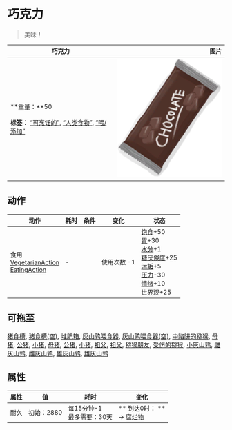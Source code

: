 # 巧克力  
> 美味！  
  
  巧克力  |   图片   
 ----  |  ----:   
 **重量：**50<br><br>**标签：**	[“可烹饪的”](tag_Cookable.md), [“人类食物”](tag_HumanFood.md), [“喂/添加”](tag_Feed.md)  |  ![](Sprite/Chocolate.png)   
  
## 动作  
动作  |  耗时  |  条件  |  变化  |  状态  
----  |  ----  |  ----  |  ----  |  ----  
食用<br>[VegetarianAction](VegetarianAction.md)<br>[EatingAction](EatingAction.md)  |  -  |    |  使用次数  -1<br>  |  [饱食](Satiation.md)+50<br>[胃](Stomach.md)+30<br>[水分](Hydration.md)+1<br>[糖<nobr>厌倦度</nobr>](SaturationSugar.md)+25<br>[污垢](Filth.md)+5<br>[压力](Stress.md)-30<br>[情绪](Morale.md)+10<br>[世界观](Structure.md)+25  
## 可拖至  
[猪食槽](BoarFeeder.md), [猪食槽(空)](BoarFeederEmpty.md), [堆肥箱](CompostBin.md), [灰山鹑喂食器](PartridgeFeeder.md), [灰山鹑喂食器(空)](PartridgeFeederEmpty.md), [中陷阱的猕猴](CageTrapMacaque.md), [母猪](BoarEnclosureFemale.md), [公猪](BoarEnclosureMale.md), [小猪](BoarEnclosurePiglet.md), [母猪](BoarTiedFemale.md), [公猪](BoarTiedMale.md), [小猪](BoarTiedPiglet.md), [祖父](Grandfather.md), [祖父](GrandfatherHealthy.md), [猕猴朋友](MacaqueFriend.md), [受伤的猕猴](MacaqueWounded.md), [小灰山鹑](PartridgeChick.md), [雌灰山鹑](PartridgeFemaleEnclosure.md), [雌灰山鹑](PartridgeFemaleLive.md), [雄灰山鹑](PartridgeMaleEnclosure.md), [雄灰山鹑](PartridgeMaleLive.md)  
## 属性   
属性  |  值  |  耗时  |  变化  
----  |  ----  |  ----  |  ----  
耐久  |  初始：2880  |  每15分钟-1<br>最多需要：30天  |  ** 到达0时： **<br>→ [腐烂物](RottenRemains.md)  
